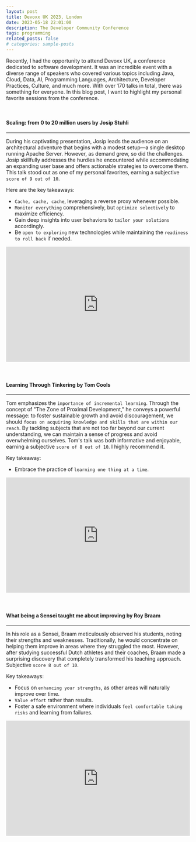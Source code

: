 ```yaml
---
layout: post
title: Devoxx UK 2023, London
date: 2023-05-18 22:01:00
description: The Developer Community Conference
tags: programming
related_posts: false
# categories: sample-posts
---
```

Recently, I had the opportunity to attend Devoxx UK, a conference dedicated to software development. It was an incredible event with a diverse range of speakers who covered various topics including Java, Cloud, Data, AI, Programming Languages, Architecture, Developer Practices, Culture, and much more. With over 170 talks in total, there was something for everyone. In this blog post, I want to highlight my personal favorite sessions from the conference.

<br />

#### Scaling: from 0 to 20 million users by Josip Stuhli
----
During his captivating presentation, Josip leads the audience on an architectural adventure that begins with a modest setup—a single desktop running Apache Server. However, as demand grew, so did the challenges. Josip skillfully addresses the hurdles he encountered while accommodating an expanding user base and offers actionable strategies to overcome them. This talk stood out as one of my personal favorites, earning a subjective `score of 9 out of 10`.

Here are the key takeaways:
* `Cache, cache, cache`, leveraging a reverse proxy whenever possible.
* `Monitor everything` comprehensively, but `optimize selectively` to maximize efficiency.
* Gain deep insights into user behaviors to `tailor your solutions` accordingly.
* Be `open to exploring` new technologies while maintaining the `readiness to roll back` if needed.

<div class="row mt-3">
    <div class="col-sm mt-3 mt-md-0 d-flex align-items-center justify-content-center">
        <iframe width="100%" height="315" src="https://www.youtube.com/embed/d22iKaVHfdg" title="YouTube video player" frameborder="0" allow="accelerometer; autoplay; clipboard-write; encrypted-media; gyroscope; picture-in-picture; web-share" allowfullscreen></iframe>
    </div>
</div>

<br />
<br />

#### Learning Through Tinkering by Tom Cools
----
Tom emphasizes the `importance of incremental learning`. Through the concept of "The Zone of Proximal Development," he conveys a powerful message: to foster sustainable growth and avoid discouragement, we should `focus on acquiring knowledge and skills that are within our reach`. By tackling subjects that are not too far beyond our current understanding, we can maintain a sense of progress and avoid overwhelming ourselves. Tom's talk was both informative and enjoyable, earning a subjective `score of 8 out of 10`. I highly recommend it.

Key takeaway:
* Embrace the practice of `learning one thing at a time`.


<div class="row mt-3">
    <div class="col-sm mt-3 mt-md-0 d-flex align-items-center justify-content-center">
        <iframe width="100%" height="315" src="https://www.youtube.com/embed/nwhwNfO1WMQ" title="YouTube video player" frameborder="0" allow="accelerometer; autoplay; clipboard-write; encrypted-media; gyroscope; picture-in-picture; web-share" allowfullscreen></iframe>
    </div>
</div>


<br />
<br />

#### What being a Sensei taught me about improving by Roy Braam
----
In his role as a Sensei, Braam meticulously observed his students, noting their strengths and weaknesses. Traditionally, he would concentrate on helping them improve in areas where they struggled the most. However, after studying successful Dutch athletes and their coaches, Braam made a surprising discovery that completely transformed his teaching approach. Subjective `score 8 out of 10`.

Key takeaways:
* Focus on `enhancing your strengths`, as other areas will naturally improve over time.
* `Value effort` rather than results.
* Foster a safe environment where individuals `feel comfortable taking risks` and learning from failures.


<div class="row mt-3">
    <div class="col-sm mt-3 mt-md-0 d-flex align-items-center justify-content-center">
        <iframe width="100%" height="315" src="https://www.youtube.com/embed/2srpGZeClXc" title="YouTube video player" frameborder="0" allow="accelerometer; autoplay; clipboard-write; encrypted-media; gyroscope; picture-in-picture; web-share" allowfullscreen></iframe>
    </div>
</div>
